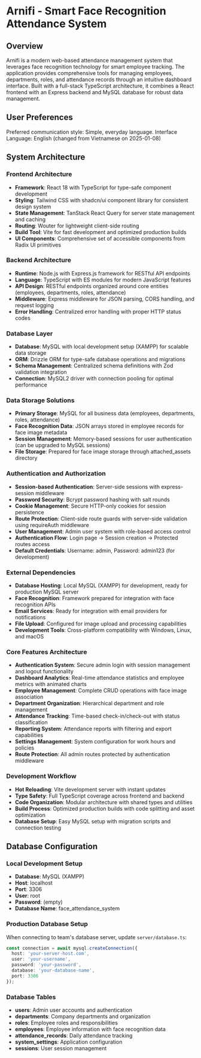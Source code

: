 # Arnifi - Smart Face Recognition Attendance System

## Overview

Arnifi is a modern web-based attendance management system that leverages face recognition technology for smart employee tracking. The application provides comprehensive tools for managing employees, departments, roles, and attendance records through an intuitive dashboard interface. Built with a full-stack TypeScript architecture, it combines a React frontend with an Express backend and MySQL database for robust data management.

## User Preferences

Preferred communication style: Simple, everyday language.
Interface Language: English (changed from Vietnamese on 2025-01-08)

## System Architecture

### Frontend Architecture
- **Framework**: React 18 with TypeScript for type-safe component development
- **Styling**: Tailwind CSS with shadcn/ui component library for consistent design system
- **State Management**: TanStack React Query for server state management and caching
- **Routing**: Wouter for lightweight client-side routing
- **Build Tool**: Vite for fast development and optimized production builds
- **UI Components**: Comprehensive set of accessible components from Radix UI primitives

### Backend Architecture
- **Runtime**: Node.js with Express.js framework for RESTful API endpoints
- **Language**: TypeScript with ES modules for modern JavaScript features
- **API Design**: RESTful endpoints organized around core entities (employees, departments, roles, attendance)
- **Middleware**: Express middleware for JSON parsing, CORS handling, and request logging
- **Error Handling**: Centralized error handling with proper HTTP status codes

### Database Layer
- **Database**: MySQL with local development setup (XAMPP) for scalable data storage
- **ORM**: Drizzle ORM for type-safe database operations and migrations
- **Schema Management**: Centralized schema definitions with Zod validation integration
- **Connection**: MySQL2 driver with connection pooling for optimal performance

### Data Storage Solutions
- **Primary Storage**: MySQL for all business data (employees, departments, roles, attendance)
- **Face Recognition Data**: JSON arrays stored in employee records for face image metadata
- **Session Management**: Memory-based sessions for user authentication (can be upgraded to MySQL sessions)
- **File Storage**: Prepared for face image storage through attached_assets directory

### Authentication and Authorization
- **Session-based Authentication**: Server-side sessions with express-session middleware
- **Password Security**: Bcrypt password hashing with salt rounds
- **Cookie Management**: Secure HTTP-only cookies for session persistence
- **Route Protection**: Client-side route guards with server-side validation using requireAuth middleware
- **User Management**: Admin user system with role-based access control
- **Authentication Flow**: Login page → Session creation → Protected routes access
- **Default Credentials**: Username: admin, Password: admin123 (for development)

### External Dependencies
- **Database Hosting**: Local MySQL (XAMPP) for development, ready for production MySQL server
- **Face Recognition**: Framework prepared for integration with face recognition APIs
- **Email Services**: Ready for integration with email providers for notifications
- **File Upload**: Configured for image upload and processing capabilities
- **Development Tools**: Cross-platform compatibility with Windows, Linux, and macOS

### Core Features Architecture
- **Authentication System**: Secure admin login with session management and logout functionality
- **Dashboard Analytics**: Real-time attendance statistics and employee metrics with animated charts
- **Employee Management**: Complete CRUD operations with face image association
- **Department Organization**: Hierarchical department and role management
- **Attendance Tracking**: Time-based check-in/check-out with status classification
- **Reporting System**: Attendance reports with filtering and export capabilities
- **Settings Management**: System configuration for work hours and policies
- **Route Protection**: All admin routes protected by authentication middleware

### Development Workflow
- **Hot Reloading**: Vite development server with instant updates
- **Type Safety**: Full TypeScript coverage across frontend and backend
- **Code Organization**: Modular architecture with shared types and utilities
- **Build Process**: Optimized production builds with code splitting and asset optimization
- **Database Setup**: Easy MySQL setup with migration scripts and connection testing

## Database Configuration

### Local Development Setup
- **Database**: MySQL (XAMPP)
- **Host**: localhost
- **Port**: 3306
- **User**: root
- **Password**: (empty)
- **Database Name**: face_attendance_system

### Production Database Setup
When connecting to team's database server, update `server/database.ts`:
```typescript
const connection = await mysql.createConnection({
  host: 'your-server-host.com',
  user: 'your-username',
  password: 'your-password',
  database: 'your-database-name',
  port: 3306
});
```

### Database Tables
- **users**: Admin user accounts and authentication
- **departments**: Company departments and organization
- **roles**: Employee roles and responsibilities
- **employees**: Employee information with face recognition data
- **attendance_records**: Daily attendance tracking
- **system_settings**: Application configuration
- **sessions**: User session management